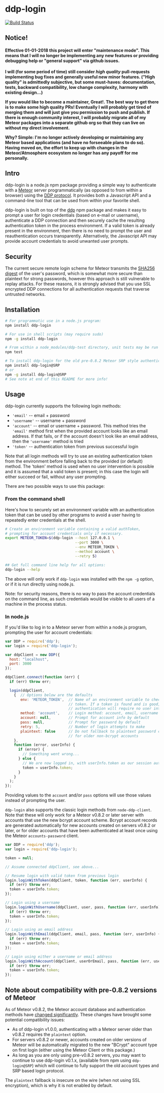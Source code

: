 ddp-login
====================================

[![Build Status](https://travis-ci.org/vsivsi/ddp-login.svg)](https://travis-ci.org/vsivsi/ddp-login)

## Notice!

#### **Effective 01-01-2018 this project will enter "maintenance mode". This means that I will no longer be implementing any new features or providing debugging help or "general support" via github issues.**

**I will (for some period of time) still consider *high quality* pull-requests implementing bug fixes and generally useful new minor features. ("High quality" is admittedly subjective, but some must-haves: documentation, tests, backward compatibility, low change complexity, harmony with existing design...)**

**If you would like to become a maintainer, Great!. The best way to get there is to make some high quality PRs! Eventually I will probably get tired of merging them and will just give you permission to push and publish.
If there is enough community interest, I will probably migrate all of my Meteor packages into a separate github org so that they can live on without my direct involvement.**

**Why? Simple: I'm no longer actively developing or maintaining any Meteor based applications (and have no forseeable plans to do so). Having moved on, the effort to keep up with changes in the Meteor/Atmosphere ecosystem no longer has any payoff for me personally.**

## Intro

ddp-login is a node.js npm package providing a simple way to authenticate with a [Meteor](https://www.meteor.com/) server programmatically (as opposed to from within a browser) using the [DDP protocol](https://github.com/meteor/meteor/blob/devel/packages/ddp/DDP.md). It provides both a Javascript API and a command-line tool that can be used from within your favorite shell.

ddp-login is built on top of the [ddp](https://www.npmjs.org/package/ddp) npm package and makes it easy to prompt a user for login credentials (based on e-mail or username), authenticate a DDP connection and then securely cache the resulting authentication token in the process environment. If a valid token is already present in the environment, then there is no need to prompt the user and reauthentication occurs transparently. Alternatively, the Javascript API may provide account credentials to avoid unwanted user prompts.

## Security

The current secure remote login scheme for Meteor transmits the [SHA256 digest](https://en.wikipedia.org/wiki/SHA256) of the user's password, which is somewhat more secure than plaintext for strong passwords, however this approach is still vulnerable to replay attacks. For these reasons, it is strongly advised that you use SSL encrypted DDP connections for all authentication requests that traverse untrusted networks.

## Installation

```bash
# For programmatic use in a node.js program:
npm install ddp-login

# For use in shell scripts (may require sudo)
npm -g install ddp-login

# From within a node_modules/ddp-test directory, unit tests may be run
npm test

# To install ddp-login for the old pre-0.8.2 Meteor SRP style authentication:
npm install ddp-login@SRP
# or
npm -g install ddp-login@SRP
# See note at end of this README for more info!
```

## Usage

ddp-login currently supports the following login methods:
* `'email'` -- email + password
* `'username'` -- username + password
* `'account'` -- email or username + password. This method tries the `'email'` method first when the provided account looks like an email address. If that fails, or if the account doesn't look like an email address, then the `'username'` method is tried
* `'token'` -- authentication token from previous successful login

Note that all login methods will try to use an existing authentication token from the environment before falling back to the provided (or default) method. The 'token' method is used when no user intervention is possible and it is assumed that a valid token is present; in this case the login will either succeed or fail, without any user prompting.

There are two possible ways to use this package:

### From the command shell

Here's how to securely set an environment variable with an authentication token that can be used by other programs to avoid a user having to repeatedly enter credentials at the shell.

```bash
# Create an environment variable containing a valid authToken,
# prompting for account credentials only if necessary.
export METEOR_TOKEN=$(ddp-login --host 127.0.0.1 \
                                --port 3000 \
                                --env METEOR_TOKEN \
                                --method account \
                                --retry 5)

## Get full command line help for all options:
ddp-login --help
```
The above will only work if `ddp-login` was installed with the `npm -g` option, or if it is run directly using node.js.

Note: for security reasons, there is no way to pass the account credentials on the command line, as such credentials would be visible to all users of a machine in the process status.

### In node.js

If you'd like to log in to a Meteor server from within a node.js program, prompting the user for account credentials:

```js
var DDP = require('ddp');
var login = require('ddp-login');

var ddpClient = new DDP({
  host: "localhost",
  port: 3000
});

ddpClient.connect(function (err) {
  if (err) throw err;

  login(ddpClient,
    {  // Options below are the defaults
       env: 'METEOR_TOKEN',  // Name of an environment variable to check for a
                             // token. If a token is found and is good,
                             // authentication will require no user interaction.
       method: 'account',    // Login method: account, email, username or token
       account: null,        // Prompt for account info by default
       pass: null,           // Prompt for password by default
       retry: 5,             // Number of login attempts to make
       plaintext: false      // Do not fallback to plaintext password compatibility
                             // for older non-bcrypt accounts
    },
    function (error, userInfo) {
      if (error) {
        // Something went wrong...
      } else {
        // We are now logged in, with userInfo.token as our session auth token.
        token = userInfo.token;
      }
    }
  );
});

```

Providing values to the `account` and/or `pass` options will use those values instead of prompting the user.

`ddp-login` also supports the classic login methods from `node-ddp-client`. Note that these will only work for a Meteor v0.8.2 or later server with accounts that use the new bcrypt account scheme. Bcrypt account records are generated automatically for new accounts created on servers v0.8.2 or later, or for older accounts that have been authenticated at least once using the Meteor `accounts-password` client.

```js
var DDP = require('ddp');
var login = require('ddp-login');

token = null;

// Assume connected ddpClient, see above...

// Resume login with valid token from previous login
login.loginWithToken(ddpClient, token, function (err, userInfo) {
  if (err) throw err;
  token = userInfo.token;
});

// Login using a username
login.loginWithUsername(ddpClient, user, pass, function (err, userInfo) {
  if (err) throw err;
  token = userInfo.token;
});

// Login using an email address
login.loginWithEmail(ddpClient, email, pass, function (err, userInfo) {
  if (err) throw err;
  token = userInfo.token;
});

// Login using either a username or email address
login.loginWithAccount(ddpClient, userOrEmail, pass, function (err, userInfo) {
  if (err) throw err;
  token = userInfo.token;
});
```

## Note about compatibility with pre-0.8.2 versions of Meteor

As of Meteor v0.8.2, the Meteor account database and authentication methods have [changed significantly](https://github.com/meteor/meteor/blob/master/History.md#meteor-accounts-3). These changes have brought some potential compatibility issues:
* As of ddp-login v1.0.0, authenticating with a Meteor server older than v0.8.2 requires the `plaintext` option.
* For servers v0.8.2 or newer, accounts created on older versions of Meteor will be automatically migrated to the new "BCrypt" account type on first login (either using the Meteor Client or this package.)
* As long as you are only using pre-v0.8.2 servers, you may want to continue to use ddp-login v0.1.x, (available from npm using `ddp-login@SRP`) which will continue to fully support the old account types and SRP based login protocol.

The `plaintext` fallback is insecure on the wire (when not using SSL encryption), which is why it is not enabled by default.
